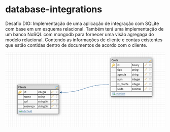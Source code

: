 # database-integrations
Desafio DIO: Implementação de uma aplicação de integração com SQLite com base em um esquema relacional. Também terá uma implementação de um banco NoSQL com mongodb para fornecer uma visão agregaga do modelo relacional. Contendo as informações de cliente e contas existentes que estão contidas dentro de documentos de acordo com o cliente. <br>

<p align="center">
  <img alt="imagem do esquema relacional" src="download.png">
</p>
